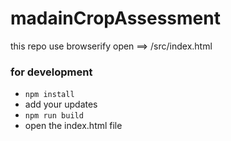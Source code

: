 # madainCropAssessment

this repo use browserify
open ==> /src/index.html

### for development

- `npm install`
- add your updates
- `npm run build`
- open the index.html file

